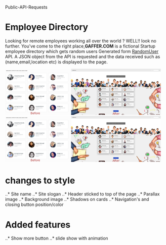 Public-API-Requests

# Employee Directory
Looking for remote employees working all over the world ?
WELL!! look no further. You've come to the right place,**GAFFER.COM** is a fictional Startup employee directory which gets random users Generated form [RandomUser](https://randomuser.me/) API. A JSON object from the API is requested and the data received such as (name,email,location etc) is displayed to the page.

![alt text](source/BA1.jpg)
![alt text](source/BA1.jpg)

# changes to style
..* Site name
..* Site slogan
..* Header sticked to top of the page
..* Parallax image
..* Background image
..* Shadows on cards
..* Navigation's and closing button position/color

# Added features
..* Show more button
..* slide show with animation